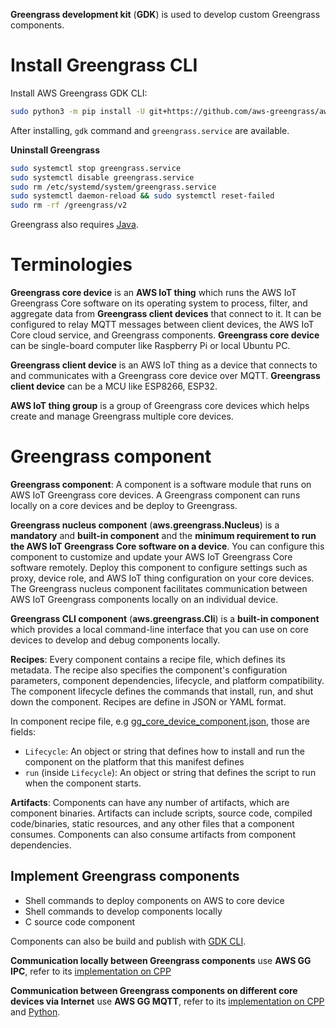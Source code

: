 **Greengrass development kit** (**GDK**) is used to develop custom Greengrass components.
# Install Greengrass CLI
Install AWS Greengrass GDK CLI:
```sh
sudo python3 -m pip install -U git+https://github.com/aws-greengrass/aws-greengrass-gdk-cli.git@v1.1.0
```
After installing, ``gdk`` command and ``greengrass.service`` are available. 

**Uninstall Greengrass**
```sh
sudo systemctl stop greengrass.service
sudo systemctl disable greengrass.service
sudo rm /etc/systemd/system/greengrass.service
sudo systemctl daemon-reload && sudo systemctl reset-failed
sudo rm -rf /greengrass/v2
```
Greengrass also requires [Java](https://github.com/TranPhucVinh/Java).
# Terminologies

**Greengrass core device** is an **AWS IoT thing** which runs the AWS IoT Greengrass Core software on its operating system to process, filter, and aggregate data from **Greengrass client devices** that connect to it. It can be configured to relay MQTT messages between client devices, the AWS IoT Core cloud service, and Greengrass components. **Greengrass core device** can be single-board computer like Raspberry Pi or local Ubuntu PC.

**Greengrass client device** is an AWS IoT thing as a device that connects to and communicates with a Greengrass core device over MQTT. **Greengrass client device** can be a MCU like ESP8266, ESP32.

**AWS IoT thing group** is a group of Greengrass core devices which helps create and manage Greengrass multiple core devices.
# Greengrass component
**Greengrass component**: A component is a software module that runs on AWS IoT Greengrass core devices. A Greengrass component can runs locally on a core devices and be deploy to Greengrass.

**Greengrass nucleus component** (**aws.greengrass.Nucleus**) is a **mandatory** and **built-in component** and the **minimum requirement to run the AWS IoT Greengrass Core software on a device**. You can configure this component to customize and update your AWS IoT Greengrass Core software remotely. Deploy this component to configure settings such as proxy, device role, and AWS IoT thing configuration on your core devices. The Greengrass nucleus component facilitates communication between AWS IoT Greengrass components locally on an individual device. 

**Greengrass CLI component** (**aws.greengrass.Cli**) is a **built-in component** which provides a local command-line interface that you can use on core devices to develop and debug components locally.

**Recipes**: Every component contains a recipe file, which defines its metadata. The recipe also specifies the component's configuration parameters, component dependencies, lifecycle, and platform compatibility. The component lifecycle defines the commands that install, run, and shut down the component. Recipes are define in JSON or YAML format.

In component recipe file, e.g [gg_core_device_component.json](https://github.com/TranPhucVinh/Linux-Shell/blob/master/Platforms%20interaction/AWS/Greengrass/Components%20with%20shell%20commands.md#develop-a-local-python-component-then-deploy-to-aws), those are fields:

* ``Lifecycle``: An object or string that defines how to install and run the component on the platform that this manifest defines
* ``run`` (inside ``Lifecycle``): An object or string that defines the script to run when the component starts.

**Artifacts**: Components can have any number of artifacts, which are component binaries. Artifacts can include scripts, source code, compiled code/binaries, static resources, and any other files that a component consumes. Components can also consume artifacts from component dependencies.

## Implement Greengrass components

* Shell commands to deploy components on AWS to core device
* Shell commands to develop components locally
* C source code component

Components can also be build and publish with [GDK CLI](Components%20with%20GDK%20CLI.md).

**Communication locally between Greengrass components** use **AWS GG IPC**, refer to its [implementation on CPP](https://github.com/TranPhucVinh/Cplusplus/tree/master/Application%20layer/AWS%20Greengrass%20IPC)

**Communication between Greengrass components on different core devices via Internet** use **AWS GG MQTT**, refer to its [implementation on CPP](https://github.com/TranPhucVinh/Cplusplus/tree/master/Application%20layer/AWS%20Greengrass%20MQTT) and [Python](https://github.com/TranPhucVinh/Python/tree/master/Application%20layer/AWS%20Greengrass%20MQTT).
